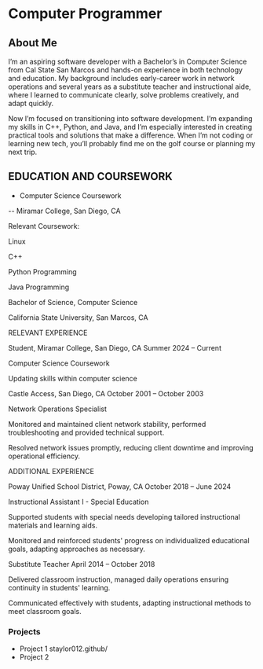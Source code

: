 # Computer Programmer

## About Me

I’m an aspiring software developer with a Bachelor’s in Computer Science from Cal State San Marcos and hands-on experience in both technology and education. My background includes early-career work in network operations and several years as a substitute teacher and instructional aide, where I learned to communicate clearly, solve problems creatively, and adapt quickly.

Now I’m focused on transitioning into software development. I’m expanding my skills in C++, Python, and Java, and I’m especially interested in creating practical tools and solutions that make a difference. When I’m not coding or learning new tech, you’ll probably find me on the golf course or planning my next trip.

## EDUCATION AND COURSEWORK 

 - Computer Science Coursework   

  -- Miramar College, San Diego, CA   

Relevant Coursework:  

Linux 

C++ 

Python Programming 

Java Programming 

 

Bachelor of Science, Computer Science   

California State University, San Marcos, CA   

 

RELEVANT EXPERIENCE 

 

Student, Miramar College, San Diego, CA                                                                  Summer 2024 – Current 

Computer Science Coursework 

Updating skills within computer science 

 

Castle Access, San Diego, CA                                                                          October 2001 – October 2003   

Network Operations Specialist  

Monitored and maintained client network stability, performed troubleshooting and provided technical support. 

Resolved network issues promptly, reducing client downtime and improving operational efficiency. 

 

ADDITIONAL EXPERIENCE 

Poway Unified School District, Poway, CA                                                           October 2018 – June 2024   

Instructional Assistant I - Special Education 

Supported students with special needs developing tailored instructional materials and learning aids. 

Monitored and reinforced students' progress on individualized educational goals, adapting approaches as necessary. 

 

Substitute Teacher                                                                                                    April 2014 – October 2018   

Delivered classroom instruction, managed daily operations ensuring continuity in students' learning. 

Communicated effectively with students, adapting instructional methods to meet classroom goals. 

### Projects
- Project 1 staylor012.github/
- Project 2
